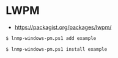 # LWPM

* https://packagist.org/packages/lwpm/

```bash
$ lnmp-windows-pm.ps1 add example

$ lnmp-windows-pm.ps1 install example
```
